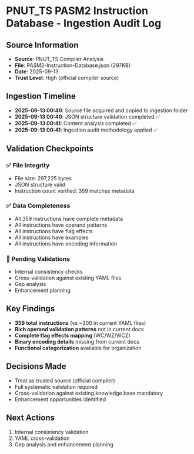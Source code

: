# PNUT_TS PASM2 Instruction Database - Ingestion Audit Log

## Source Information
- **Source**: PNUT_TS Compiler Analysis 
- **File**: PASM2-Instruction-Database.json (297KB)
- **Date**: 2025-09-13
- **Trust Level**: High (official compiler source)

## Ingestion Timeline
- **2025-09-13 00:40**: Source file acquired and copied to ingestion folder
- **2025-09-13 00:40**: JSON structure validation completed ✅
- **2025-09-13 00:41**: Content analysis completed ✅
- **2025-09-13 00:41**: Ingestion audit methodology applied ✅

## Validation Checkpoints

### ✅ File Integrity
- File size: 297,225 bytes
- JSON structure valid
- Instruction count verified: 359 matches metadata

### ✅ Data Completeness  
- All 359 instructions have complete metadata
- All instructions have operand patterns
- All instructions have flag effects
- All instructions have examples
- All instructions have encoding information

### 🔄 Pending Validations
- Internal consistency checks
- Cross-validation against existing YAML files
- Gap analysis
- Enhancement planning

## Key Findings
- **359 total instructions** (vs ~300 in current YAML files)
- **Rich operand validation patterns** not in current docs
- **Complete flag effects mapping** (WC/WZ/WCZ)
- **Binary encoding details** missing from current docs
- **Functional categorization** available for organization

## Decisions Made
- Treat as trusted source (official compiler)
- Full systematic validation required
- Cross-validation against existing knowledge base mandatory
- Enhancement opportunities identified

## Next Actions
1. Internal consistency validation
2. YAML cross-validation  
3. Gap analysis and enhancement planning
